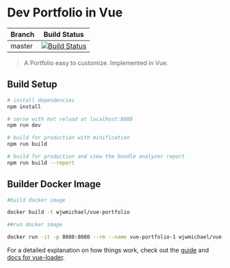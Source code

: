 # Dev Portfolio in Vue

| Branch  | Build Status   |
|---------|----------------|
| master  | [![Build Status](https://travis-ci.org/wjwmichael/vue-devportfolio.svg?branch=master)](https://travis.ibm.com/IBMa/acs-reporting)    |


> A Portfolio easy to customize. Implemented in Vue. 

## Build Setup

``` bash
# install dependencies
npm install

# serve with hot reload at localhost:8080
npm run dev

# build for production with minification
npm run build

# build for production and view the bundle analyzer report
npm run build --report
```


## Builder Docker Image

``` bash
#build docker image

docker build -t wjwmichael/vue-portfolio

##run docker image

docker run -it -p 8080:8080 --rm --name vue-portfolio-1 wjwmichael/vue-portfolio
```

For a detailed explanation on how things work, check out the [guide](http://vuejs-templates.github.io/webpack/) and [docs for vue-loader](http://vuejs.github.io/vue-loader).
